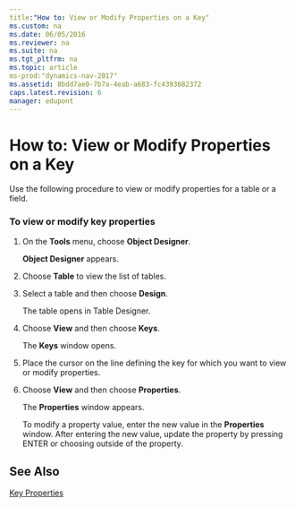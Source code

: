 ```yaml
---
title:"How to: View or Modify Properties on a Key"
ms.custom: na
ms.date: 06/05/2016
ms.reviewer: na
ms.suite: na
ms.tgt_pltfrm: na
ms.topic: article
ms-prod:"dynamics-nav-2017"
ms.assetid: 8bdd7ae0-7b7a-4eab-a683-fc4393682372
caps.latest.revision: 6
manager: edupont
---
```

# How to: View or Modify Properties on a Key
Use the following procedure to view or modify properties for a table or a field.  
  
### To view or modify key properties  
  
1.  On the **Tools** menu, choose **Object Designer**.  
  
     **Object Designer** appears.  
  
2.  Choose **Table** to view the list of tables.  
  
3.  Select a table and then choose **Design**.  
  
     The table opens in Table Designer.  
  
4.  Choose **View** and then choose **Keys**.  
  
     The **Keys** window opens.  
  
5.  Place the cursor on the line defining the key for which you want to view or modify properties.  
  
6.  Choose **View** and then choose **Properties**.  
  
     The **Properties** window appears.  
  
     To modify a property value, enter the new value in the **Properties** window. After entering the new value, update the property by pressing ENTER or choosing outside of the property.  
  
## See Also  
 [Key Properties](Key-Properties.md)